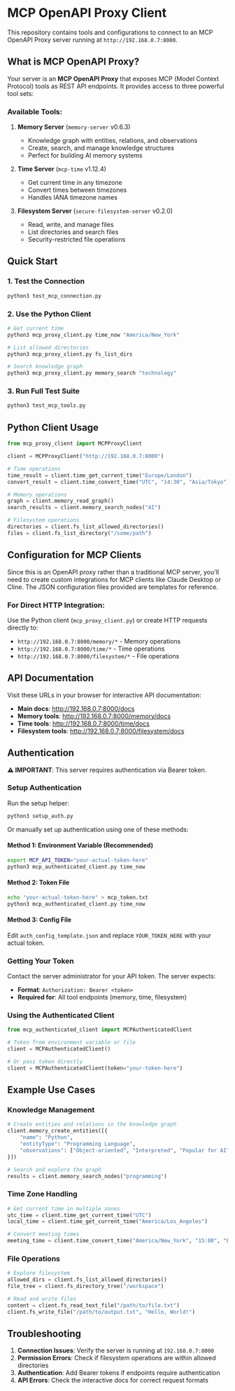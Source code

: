 # MCP OpenAPI Proxy Client

This repository contains tools and configurations to connect to an MCP OpenAPI Proxy server running at `http://192.168.0.7:8000`.

## What is MCP OpenAPI Proxy?

Your server is an **MCP OpenAPI Proxy** that exposes MCP (Model Context Protocol) tools as REST API endpoints. It provides access to three powerful tool sets:

### Available Tools:

1. **Memory Server** (`memory-server` v0.6.3)
   - Knowledge graph with entities, relations, and observations
   - Create, search, and manage knowledge structures
   - Perfect for building AI memory systems

2. **Time Server** (`mcp-time` v1.12.4) 
   - Get current time in any timezone
   - Convert times between timezones
   - Handles IANA timezone names

3. **Filesystem Server** (`secure-filesystem-server` v0.2.0)
   - Read, write, and manage files
   - List directories and search files
   - Security-restricted file operations

## Quick Start

### 1. Test the Connection
```bash
python3 test_mcp_connection.py
```

### 2. Use the Python Client
```bash
# Get current time
python3 mcp_proxy_client.py time_now "America/New_York"

# List allowed directories
python3 mcp_proxy_client.py fs_list_dirs

# Search knowledge graph
python3 mcp_proxy_client.py memory_search "technology"
```

### 3. Run Full Test Suite
```bash
python3 test_mcp_tools.py
```

## Python Client Usage

```python
from mcp_proxy_client import MCPProxyClient

client = MCPProxyClient("http://192.168.0.7:8000")

# Time operations
time_result = client.time_get_current_time("Europe/London")
convert_result = client.time_convert_time("UTC", "14:30", "Asia/Tokyo")

# Memory operations
graph = client.memory_read_graph()
search_results = client.memory_search_nodes("AI")

# Filesystem operations
directories = client.fs_list_allowed_directories()
files = client.fs_list_directory("/some/path")
```

## Configuration for MCP Clients

Since this is an OpenAPI proxy rather than a traditional MCP server, you'll need to create custom integrations for MCP clients like Claude Desktop or Cline. The JSON configuration files provided are templates for reference.

### For Direct HTTP Integration:
Use the Python client (`mcp_proxy_client.py`) or create HTTP requests directly to:
- `http://192.168.0.7:8000/memory/*` - Memory operations
- `http://192.168.0.7:8000/time/*` - Time operations  
- `http://192.168.0.7:8000/filesystem/*` - File operations

## API Documentation

Visit these URLs in your browser for interactive API documentation:
- **Main docs**: http://192.168.0.7:8000/docs
- **Memory tools**: http://192.168.0.7:8000/memory/docs
- **Time tools**: http://192.168.0.7:8000/time/docs
- **Filesystem tools**: http://192.168.0.7:8000/filesystem/docs

## Authentication

**⚠️ IMPORTANT**: This server requires authentication via Bearer token.

### Setup Authentication

Run the setup helper:
```bash
python3 setup_auth.py
```

Or manually set up authentication using one of these methods:

#### Method 1: Environment Variable (Recommended)
```bash
export MCP_API_TOKEN="your-actual-token-here"
python3 mcp_authenticated_client.py time_now
```

#### Method 2: Token File
```bash
echo "your-actual-token-here" > mcp_token.txt
python3 mcp_authenticated_client.py time_now
```

#### Method 3: Config File
Edit `auth_config_template.json` and replace `YOUR_TOKEN_HERE` with your actual token.

### Getting Your Token
Contact the server administrator for your API token. The server expects:
- **Format**: `Authorization: Bearer <token>`
- **Required for**: All tool endpoints (memory, time, filesystem)

### Using the Authenticated Client
```python
from mcp_authenticated_client import MCPAuthenticatedClient

# Token from environment variable or file
client = MCPAuthenticatedClient()

# Or pass token directly
client = MCPAuthenticatedClient(token="your-token-here")
```

## Example Use Cases

### Knowledge Management
```python
# Create entities and relations in the knowledge graph
client.memory_create_entities([{
    "name": "Python",
    "entityType": "Programming Language", 
    "observations": ["Object-oriented", "Interpreted", "Popular for AI"]
}])

# Search and explore the graph
results = client.memory_search_nodes("programming")
```

### Time Zone Handling
```python
# Get current time in multiple zones
utc_time = client.time_get_current_time("UTC")
local_time = client.time_get_current_time("America/Los_Angeles")

# Convert meeting times
meeting_time = client.time_convert_time("America/New_York", "15:00", "Europe/London")
```

### File Operations
```python
# Explore filesystem
allowed_dirs = client.fs_list_allowed_directories()
file_tree = client.fs_directory_tree("/workspace")

# Read and write files
content = client.fs_read_text_file("/path/to/file.txt")
client.fs_write_file("/path/to/output.txt", "Hello, World!")
```

## Troubleshooting

1. **Connection Issues**: Verify the server is running at `192.168.0.7:8000`
2. **Permission Errors**: Check if filesystem operations are within allowed directories
3. **Authentication**: Add Bearer tokens if endpoints require authentication
4. **API Errors**: Check the interactive docs for correct request formats
